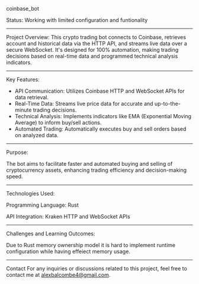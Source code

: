 coinbase_bot

Status: Working with limited configuration and funtionality

--------------------------

Project Overview:
This crypto trading bot connects to Coinbase, retrieves account and historical data via the HTTP API, and streams live data over a secure WebSocket. It's designed for 100% automation, making trading decisions based on real-time data and programmed technical analysis indicators.

--------------------------

Key Features:
- API Communication: Utilizes Coinbase HTTP and WebSocket APIs for data retrieval.
- Real-Time Data: Streams live price data for accurate and up-to-the-minute trading decisions.
- Technical Analysis: Implements indicators like EMA (Exponential Moving Average) to inform buy/sell actions.
- Automated Trading: Automatically executes buy and sell orders based on analyzed data.

--------------------------

Purpose:

The bot aims to facilitate faster and automated buying and selling of cryptocurrency assets, enhancing trading efficiency and decision-making speed.

--------------------------

Technologies Used:

Programming Language: Rust

API Integration: Kraken HTTP and WebSocket APIs

--------------------------

Challenges and Learning Outcomes:

Due to Rust memory ownership model it is hard to implement runtime configuration while having effeiect memory usage.

--------------------------

Contact For any inquiries or discussions related to this project, feel free to contact me at alexbalcombe4@gmail.com.
